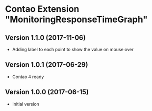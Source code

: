 Contao Extension "MonitoringResponseTimeGraph"
==============================================

Version 1.1.0 (2017-11-06)
--------------------------
- Adding label to each point to show the value on mouse over

Version 1.0.1 (2017-06-29)
--------------------------
- Contao 4 ready

Version 1.0.0 (2017-06-15)
--------------------------
- Initial version
